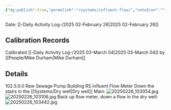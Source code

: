 ```yaml
---
{"dg-publish":true,"permalink":"/systems/influent-flow/","noteIcon":"","created":"2025-05-20T09:18:17.427-05:00"}
---
```


Date: [[-Daily Activity Log-/2025 02-February 26\|2025 02-February 26]]

## Calibration Records
Calibrated [[-Daily Activity Log-/2025 03-March 04\|2025 03-March 04]] by [[People/Mike Durham\|Mike Durham]]

## Details
102.5.0.0 Raw Sewage Pump Building RS Influent Flow Meter 
Down the stairs in the [[Systems/Dry well\|Dry well]]
Main: ![20250226_103054.jpg](/img/user/20250226_103054.jpg)
![20250226_103106.jpg](/img/user/20250226_103106.jpg)
Back up flow meter, down a flow in the dry well: ![20250226_103442.jpg](/img/user/20250226_103442.jpg)